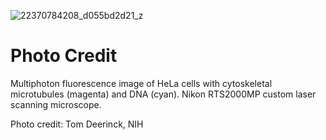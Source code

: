 
![22370784208_d055bd2d21_z](https://cloud.githubusercontent.com/assets/1907805/18297021/bb74e81e-747b-11e6-8adb-5cda20d761ec.jpg)

# Photo Credit #
Multiphoton fluorescence image of HeLa cells with cytoskeletal microtubules (magenta) and DNA (cyan).
Nikon RTS2000MP custom laser scanning microscope.

Photo credit: Tom Deerinck, NIH
